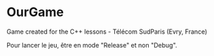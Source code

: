 # OurGame
Game created for the C++ lessons - Télécom SudParis (Evry, France)


Pour lancer le jeu, être en mode "Release" et non "Debug".
